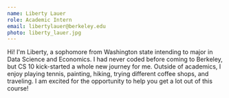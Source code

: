```yaml
---
name: Liberty Lauer
role: Academic Intern
email: libertylauer@berkeley.edu
photo: liberty_lauer.jpg
---
```

Hi! I'm Liberty, a sophomore from Washington state intending to major in Data Science and Economics. I had never coded before coming to Berkeley, but CS 10 kick-started a whole new journey for me. Outside of academics, I enjoy playing tennis, painting, hiking, trying different coffee shops, and traveling. I am excited for the opportunity to help you get a lot out of this course! 
